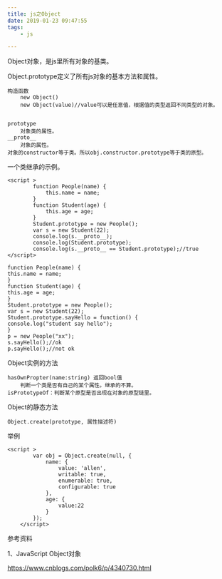 ```yaml
---
title: js之Object
date: 2019-01-23 09:47:55
tags:
	- js

---
```




Object对象，是js里所有对象的基类。

Object.prototype定义了所有js对象的基本方法和属性。

```
构造函数
	new Object()
	new Object(value)//value可以是任意值，根据值的类型返回不同类型的对象。
	
```



```
prototype
	对象类的属性。
__proto__
	对象的属性。
对象的constructor等于类。所以obj.constructor.prototype等于类的原型。
```



一个类继承的示例。

```
<script >
        function People(name) {
            this.name = name;
        }
        function Student(age) {
            this.age = age;
        }
        Student.prototype = new People();
        var s = new Student(22);
        console.log(s.__proto__);
        console.log(Student.prototype);
        console.log(s.__proto__ == Student.prototype);//true
</script>
```



```
function People(name) {
this.name = name;
}
function Student(age) {
this.age = age;
}
Student.prototype = new People();
var s = new Student(22);
Student.prototype.sayHello = function() {
console.log("student say hello");
}
p = new People("xx");
s.sayHello();//ok
p.sayHello();//not ok
```



Object实例的方法

```
hasOwnPropter(name:string) 返回bool值
	判断一个类是否有自己的某个属性。继承的不算。
isPrototypeOf：判断某个原型是否出现在对象的原型链里。

```



Object的静态方法

```
Object.create(prototype, 属性描述符)
```

举例

```
<script >
        var obj = Object.create(null, {
            name: {
                value: 'allen',
                writable: true,
                enumerable: true,
                configurable: true
            },
            age: {
                value:22
            }
        });
    </script>
```



参考资料

1、JavaScript Object对象

https://www.cnblogs.com/polk6/p/4340730.html
